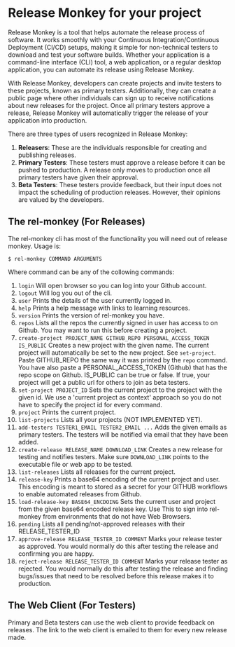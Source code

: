 # Release Monkey for your project

Release Monkey is a tool that helps automate the release process of software. It works smoothly with your Continuous Integration/Continuous Deployment (CI/CD) setups, making it simple for non-technical testers to download and test your software builds. Whether your application is a command-line interface (CLI) tool, a web application, or a regular desktop application, you can automate its release using Release Monkey.

With Release Monkey, developers can create projects and invite testers to these projects, known as primary testers. Additionally, they can create a public page where other individuals can sign up to receive notifications about new releases for the project. Once all primary testers approve a release, Release Monkey will automatically trigger the release of your application into production.

There are three types of users recognized in Release Monkey:

1. **Releasers**: These are the individuals responsible for creating and publishing releases.
2. **Primary Testers**: These testers must approve a release before it can be pushed to production. A release only moves to production once all primary testers have given their approval.
3. **Beta Testers**: These testers provide feedback, but their input does not impact the scheduling of production releases. However, their opinions are valued by the developers.

## The rel-monkey (For Releases)

The rel-monkey cli has most of the functionality you will need out of release monkey. Usage is:

```
$ rel-monkey COMMAND ARGUMENTS
```

Where command can be any of the collowing commands:

1. `login` Will open browser so you can log into your Github account.
2. `logout` Will log you out of the cli.
3. `user` Prints the details of the user currently logged in.
4. `help` Prints a help message with links to learning resources.
5. `version` Prints the version of rel-monkey you have.
6. `repos` Lists all the repos the currently signed in user has access to on Github. You may want to run this before creating a project.
7. `create-project PROJECT_NAME GITHUB_REPO PERSONAL_ACCESS_TOKEN IS_PUBLIC` Creates a new project with the given name. The current project will automatically be set to the new project. See `set-project`. Paste GITHUB_REPO the same way it was printed by the `repo` command. You have also paste a PERSONAL_ACCESS_TOKEN (Github) that has the repo scope on Github. IS_PUBLIC can be true or false. If true, your project will get a public url for others to join as beta testers.
8. `set-project PROJECT_ID` Sets the current project to the project with the given id. We use a 'current project as context' approach so you do not have to specify the project id for every command.
9. `project` Prints the current project.
10. `list-projects` Lists all your projects (NOT IMPLEMENTED YET).
11. `add-testers TESTER1_EMAIL TESTER2_EMAIL ...` Adds the given emails as primary testers. The testers will be notified via email that they have been added.
12. `create-release RELEASE_NAME DOWNLOAD_LINK` Creates a new release for testing and notifies testers. Make sure `DOWNLOAD_LINK` points to the executable file or web app to be tested.
13. `list-releases` Lists all releases for the current project.
14. `release-key` Prints a base64 encoding of the current project and user. This encoding is meant to stored as a secret for your GITHUB workflows to enable automated releases from Github.
15. `load-release-key BASE64_ENCDOING` Sets the current user and project from the given base64 encoded release key. Use This to sign into rel-monkey from environments that do not have Web Browsers.
16. `pending` Lists all pending/not-approved releases with their RELEASE_TESTER_ID
17. `approve-release RELEASE_TESTER_ID COMMENT` Marks your release tester as approved. You would normally do this after testing the release and confirming you are happy.
18. `reject-release RELEASE_TESTER_ID COMMENT` Marks your release tester as rejected. You would normally do this after testing the release and finding bugs/issues that need to be resolved before this release makes it to production.

## The Web Client (For Testers)

Primary and Beta testers can use the web client to provide feedback on releases. The link to the web client is emailed to them for every new release made.
